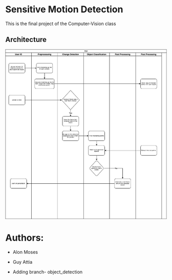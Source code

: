 # Sensitive Motion Detection
This is the final project of the Computer-Vision class

## Architecture
![Pipeline Architecture](Pipeline%20Architecture.png)


# Authors:
- Alon Moses
- Guy Attia

- Adding branch-
object_detection
